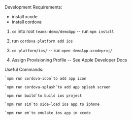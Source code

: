 Development Requirements: 
  - install xcode
  - install cordova
    
  1. `cd` into root `teams-demo/demoApp` -- run `npm install`
  
  2.  run `cordova platform add ios`

  3. `cd platform/ios/` -- run `open demoApp.xcodeproj/`

  4. Assign Provisioning Profile -- See Apple Developer Docs
  
  Useful Commands: 

    `npm run cordova-icon`to add app icon

    `npm run cordova-splash`to add app splash screen
  
    `npm run build`to build ios project
  
    `npm run sim`to side-load ios app to iphone
  
    `npm run em`to emulate ios app in xcode  

 
